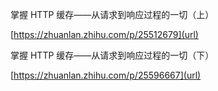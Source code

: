 掌握 HTTP 缓存——从请求到响应过程的一切（上）

[https://zhuanlan.zhihu.com/p/25512679](url)

掌握 HTTP 缓存——从请求到响应过程的一切（下）

[https://zhuanlan.zhihu.com/p/25596667](url)
